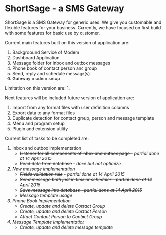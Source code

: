 # ShortSage - a SMS Gateway
ShortSage is a SMS Gateway for generic uses. We give you customable and flexible features for your business.
Currently, we have focused on first build with some features for basic use by customer.

Current main features built on this version of application are:
1. Backgroound Service of Modem
2. Dashboard Application
3. Message folder for inbox and outbox messages
4. Phone book of contact person and group
5. Send, reply and schedule message(s)
6. Gateway modem setup

Limitation on this version are:
1. 

Next features will be included future version of application are:
1. Import from any format files with user definition columns
2. Export data to any format files
3. Duplicate detection for contact group, person and message template
4. Menu and program setup
5. Plugin and extension utility

Current list of tasks to be completed are:
1. Inbox and outbox implementation 
   * <del>Listener for all components of inbox and outbox page </del> - <em>partial done at 14 April 2015</em>
   * <del>Read data from database</del> - <em>done but not optimize<em>
2. New message implementation
   * <del>Fields validation rule</del> - <em>partial done at 14 April 2015</em>
   * <del>Send message both just in time or scheduler - <em>partial done at 14 April 2015</em>
   * <del>Save message into database - <em>partial done at 14 April 2015</em>
   * Message template usage
3. Phone Book Implementation
   * Create, update and delete Contact Group
   * Create, update and delete Contact Person
   * Attact Contact Person to Contact Group
4. Message Template Implementation
   * Create, update and delete message template
